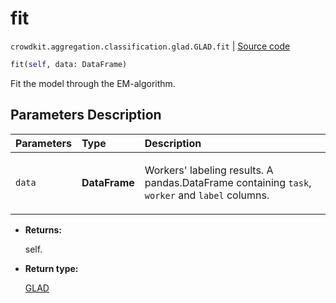 # fit
`crowdkit.aggregation.classification.glad.GLAD.fit` | [Source code](https://github.com/Toloka/crowd-kit/blob/v1.1.0/crowdkit/aggregation/classification/glad.py#L275)

```python
fit(self, data: DataFrame)
```

Fit the model through the EM-algorithm.

## Parameters Description

| Parameters | Type | Description |
| :----------| :----| :-----------|
`data`|**DataFrame**|<p>Workers&#x27; labeling results. A pandas.DataFrame containing `task`, `worker` and `label` columns.</p>

* **Returns:**

  self.

* **Return type:**

  [GLAD](crowdkit.aggregation.classification.glad.GLAD.md)
